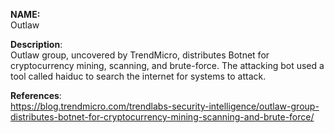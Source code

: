 **NAME:**  
Outlaw  

**Description**:   
Outlaw group, uncovered by TrendMicro, distributes Botnet for cryptocurrency mining, scanning, and brute-force. The attacking bot used a tool called haiduc to search the internet for systems to attack.
  
**References**:  
https://blog.trendmicro.com/trendlabs-security-intelligence/outlaw-group-distributes-botnet-for-cryptocurrency-mining-scanning-and-brute-force/
